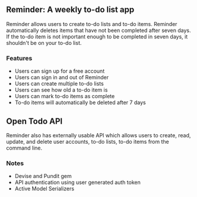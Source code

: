 ## Reminder: A weekly to-do list app

Reminder allows users to create to-do lists and to-do items. 
Reminder automatically deletes items that have not been completed after seven days. If the to-do item is not important enough to be completed in seven days, it shouldn't be on your to-do list.

### Features

- Users can sign up for a free account
- Users can sign in and out of Reminder
- Users can create multiple to-do lists
- Users can see how old a to-do item is
- Users can mark to-do items as complete
- To-do items will automatically be deleted after 7 days

## Open Todo API
Reminder also has externally usable API which allows users to create, read, update, and delete user accounts, to-do lists, to-do items from the command line.

### Notes
- Devise and Pundit gem
- API authentication using user generated auth token
- Active Model Serializers